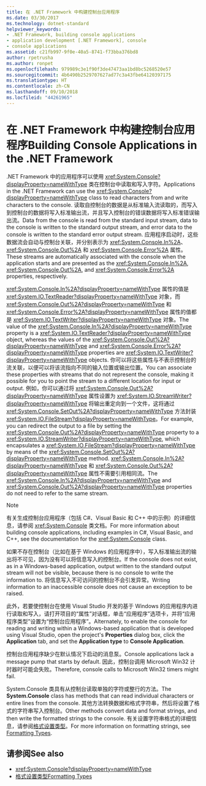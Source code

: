 ```yaml
---
title: 在 .NET Framework 中构建控制台应用程序
ms.date: 03/30/2017
ms.technology: dotnet-standard
helpviewer_keywords:
- .NET Framework, building console applications
- application development [.NET Framework], console
- console applications
ms.assetid: c21fb997-9f0e-40a5-8741-f73bba376bd8
author: rpetrusha
ms.author: ronpet
ms.openlocfilehash: 979989c3e1f90f3de47473aa1bd8bc5268520e57
ms.sourcegitcommit: 4b6490b2529707627ad77c3a43fbe64120397175
ms.translationtype: HT
ms.contentlocale: zh-CN
ms.lasthandoff: 09/10/2018
ms.locfileid: "44261965"
---
```

# <a name="building-console-applications-in-the-net-framework"></a><span data-ttu-id="3ea57-102">在 .NET Framework 中构建控制台应用程序</span><span class="sxs-lookup"><span data-stu-id="3ea57-102">Building Console Applications in the .NET Framework</span></span>
<span data-ttu-id="3ea57-103">.NET Framework 中的应用程序可以使用 <xref:System.Console?displayProperty=nameWithType> 类在控制台中读取和写入字符。</span><span class="sxs-lookup"><span data-stu-id="3ea57-103">Applications in the .NET Framework can use the <xref:System.Console?displayProperty=nameWithType> class to read characters from and write characters to the console.</span></span> <span data-ttu-id="3ea57-104">读取自控制台的数据是从标准输入流读取的，而写入到控制台的数据将写入标准输出流，并且写入控制台的错误数据将写入标准错误输出流。</span><span class="sxs-lookup"><span data-stu-id="3ea57-104">Data from the console is read from the standard input stream, data to the console is written to the standard output stream, and error data to the console is written to the standard error output stream.</span></span> <span data-ttu-id="3ea57-105">应用程序启动时，这些数据流会自动与控制台关联，并分别表示为 <xref:System.Console.In%2A>、<xref:System.Console.Out%2A> 和 <xref:System.Console.Error%2A> 属性。</span><span class="sxs-lookup"><span data-stu-id="3ea57-105">These streams are automatically associated with the console when the application starts and are presented as the <xref:System.Console.In%2A>, <xref:System.Console.Out%2A>, and <xref:System.Console.Error%2A> properties, respectively.</span></span>  
  
 <span data-ttu-id="3ea57-106"><xref:System.Console.In%2A?displayProperty=nameWithType> 属性的值是 <xref:System.IO.TextReader?displayProperty=nameWithType> 对象，而 <xref:System.Console.Out%2A?displayProperty=nameWithType> 和 <xref:System.Console.Error%2A?displayProperty=nameWithType> 属性的值都是 <xref:System.IO.TextWriter?displayProperty=nameWithType> 对象。</span><span class="sxs-lookup"><span data-stu-id="3ea57-106">The value of the <xref:System.Console.In%2A?displayProperty=nameWithType> property is a <xref:System.IO.TextReader?displayProperty=nameWithType> object, whereas the values of the <xref:System.Console.Out%2A?displayProperty=nameWithType> and <xref:System.Console.Error%2A?displayProperty=nameWithType> properties are <xref:System.IO.TextWriter?displayProperty=nameWithType> objects.</span></span> <span data-ttu-id="3ea57-107">你可以将这些属性与不表示控制台的流关联，以便可以将该流指向不同的输入位置或输出位置。</span><span class="sxs-lookup"><span data-stu-id="3ea57-107">You can associate these properties with streams that do not represent the console, making it possible for you to point the stream to a different location for input or output.</span></span> <span data-ttu-id="3ea57-108">例如，你可以通过将 <xref:System.Console.Out%2A?displayProperty=nameWithType> 属性设置为 <xref:System.IO.StreamWriter?displayProperty=nameWithType> 将输出重定向到一个文件，这将通过 <xref:System.Console.SetOut%2A?displayProperty=nameWithType> 方法封装 <xref:System.IO.FileStream?displayProperty=nameWithType>。</span><span class="sxs-lookup"><span data-stu-id="3ea57-108">For example, you can redirect the output to a file by setting the <xref:System.Console.Out%2A?displayProperty=nameWithType> property to a <xref:System.IO.StreamWriter?displayProperty=nameWithType>, which encapsulates a <xref:System.IO.FileStream?displayProperty=nameWithType> by means of the <xref:System.Console.SetOut%2A?displayProperty=nameWithType> method.</span></span> <span data-ttu-id="3ea57-109"><xref:System.Console.In%2A?displayProperty=nameWithType> 和 <xref:System.Console.Out%2A?displayProperty=nameWithType> 属性不需要引用相同流。</span><span class="sxs-lookup"><span data-stu-id="3ea57-109">The <xref:System.Console.In%2A?displayProperty=nameWithType> and <xref:System.Console.Out%2A?displayProperty=nameWithType> properties do not need to refer to the same stream.</span></span>  
  
> [!NOTE]
>  <span data-ttu-id="3ea57-110">有关生成控制台应用程序（包括 C#、Visual Basic 和 C++ 中的示例）的详细信息，请参阅 <xref:System.Console> 类文档。</span><span class="sxs-lookup"><span data-stu-id="3ea57-110">For more information about building console applications, including examples in C#, Visual Basic, and C++, see the documentation for the <xref:System.Console> class.</span></span>  
  
 <span data-ttu-id="3ea57-111">如果不存在控制台（比如在基于 Windows 的应用程序中），写入标准输出流的输出将不可见，因为没有可以将信息写入的控制台。</span><span class="sxs-lookup"><span data-stu-id="3ea57-111">If the console does not exist, as in a Windows-based application, output written to the standard output stream will not be visible, because there is no console to write the information to.</span></span> <span data-ttu-id="3ea57-112">将信息写入不可访问的控制台不会引发异常。</span><span class="sxs-lookup"><span data-stu-id="3ea57-112">Writing information to an inaccessible console does not cause an exception to be raised.</span></span>  
  
 <span data-ttu-id="3ea57-113">此外，若要使控制台在使用 Visual Studio 开发的基于 Windows 的应用程序内进行读取和写入，请打开项目的“属性”对话框，单击“应用程序”选项卡，并将“应用程序类型”设置为“控制台应用程序”。</span><span class="sxs-lookup"><span data-stu-id="3ea57-113">Alternately, to enable the console for reading and writing within a Windows-based application that is developed using Visual Studio, open the project's **Properties** dialog box, click the **Application** tab, and set the **Application type** to **Console Application**.</span></span>  
  
 <span data-ttu-id="3ea57-114">控制台应用程序缺少在默认情况下启动的消息泵。</span><span class="sxs-lookup"><span data-stu-id="3ea57-114">Console applications lack a message pump that starts by default.</span></span> <span data-ttu-id="3ea57-115">因此，控制台调用 Microsoft Win32 计时器时可能会失败。</span><span class="sxs-lookup"><span data-stu-id="3ea57-115">Therefore, console calls to Microsoft Win32 timers might fail.</span></span>  
  
 <span data-ttu-id="3ea57-116">System.Console 类具有从控制台读取单独的字符或整行的方法。</span><span class="sxs-lookup"><span data-stu-id="3ea57-116">The **System.Console** class has methods that can read individual characters or entire lines from the console.</span></span> <span data-ttu-id="3ea57-117">其他方法转换数据和格式字符串，然后将设置了格式的字符串写入控制台。</span><span class="sxs-lookup"><span data-stu-id="3ea57-117">Other methods convert data and format strings, and then write the formatted strings to the console.</span></span> <span data-ttu-id="3ea57-118">有关设置字符串格式的详细信息，请参阅[格式设置类型](../../docs/standard/base-types/formatting-types.md)。</span><span class="sxs-lookup"><span data-stu-id="3ea57-118">For more information on formatting strings, see [Formatting Types](../../docs/standard/base-types/formatting-types.md).</span></span>  
  
## <a name="see-also"></a><span data-ttu-id="3ea57-119">请参阅</span><span class="sxs-lookup"><span data-stu-id="3ea57-119">See also</span></span>

- <xref:System.Console?displayProperty=nameWithType>  
- [<span data-ttu-id="3ea57-120">格式设置类型</span><span class="sxs-lookup"><span data-stu-id="3ea57-120">Formatting Types</span></span>](../../docs/standard/base-types/formatting-types.md)
